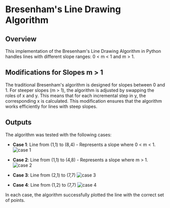 # Bresenham's Line Drawing Algorithm

## Overview
This implementation of the Bresenham's Line Drawing Algorithm in Python handles lines with different slope ranges: 0 < m < 1 and m > 1.

## Modifications for Slopes m > 1
The traditional Bresenham's algorithm is designed for slopes between 0 and 1. For steeper slopes (m > 1), the algorithm is adjusted by swapping the roles of x and y. This means that for each incremental step in y, the corresponding x is calculated. This modification ensures that the algorithm works efficiently for lines with steep slopes.

## Outputs
The algorithm was tested with the following cases:

- **Case 1**: Line from (1,1) to (8,4) - Represents a slope where 0 < m < 1.
![case 1](Tasks/Task1-Bre/plot_ouputs/1.png)

- **Case 2**: Line from (1,1) to (4,8) - Represents a slope where m > 1.
![case 2](Tasks/Task1-Bre/plot_ouputs/2.png)

- **Case 3**: Line from (2,1) to (7,7)
![case 3](Tasks/Task1-Bre/plot_ouputs/3.png)

- **Case 4**: Line from (1,2) to (7,7)
![case 4](Tasks/Task1-Bre/plot_ouputs/4.png)

In each case, the algorithm successfully plotted the line with the correct set of points.
